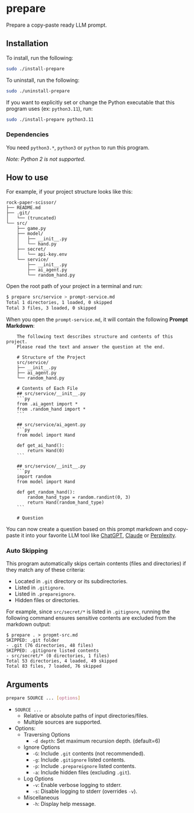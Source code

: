 # prepare
Prepare a copy-paste ready LLM prompt.

## Installation
To install, run the following:
```bash
sudo ./install-prepare
```

To uninstall, run the following:
```bash
sudo ./uninstall-prepare
```

If you want to explicitly set or change the Python executable that this program uses (ex: `python3.11`), run:
```bash
sudo ./install-prepare python3.11
```

### Dependencies
You need `python3.*`, `python3` or `python` to run this program.

*Note: Python 2 is not supported.*

## How to use
For example, if your project structure looks like this:

```
rock-paper-scissor/
├── README.md
├── .git/
│   └── (truncated)
└── src/
    ├── game.py
    ├── model/
    │   ├── __init__.py
    │   └── hand.py
    ├── secret/
    │   └── api-key.env
    └── service/
        ├── __init__.py
        ├── ai_agent.py
        └── random_hand.py
```

Open the root path of your project in a terminal and run:

```bash
$ prepare src/service > prompt-service.md
Total 1 directories, 1 loaded, 0 skipped
Total 3 files, 3 loaded, 0 skipped
```

When you open the `prompt-service.md`, it will contain the following **Prompt Markdown**:

```
    The following text describes structure and contents of this project.
    Please read the text and answer the question at the end.

    # Structure of the Project
    src/service/
    ├── __init__.py
    ├── ai_agent.py
    └── random_hand.py

    # Contents of Each File
    ## src/service/__init__.py
    ```py
    from .ai_agent import *
    from .random_hand import *
    ```

    ## src/service/ai_agent.py
    ```py
    from model import Hand

    def get_ai_hand():
        return Hand(0)
    ```

    ## src/service/__init__.py
    ```py
    import random
    from model import Hand

    def get_random_hand():
        random_hand_type = random.randint(0, 3)
        return Hand(random_hand_type)
    ```

    # Question
```

You can now create a question based on this prompt markdown and copy-paste it into your favorite LLM tool like [ChatGPT](https://chatgpt.com/), [Claude](https://claude.ai/) or [Perplexity](https://www.perplexity.ai/).

### Auto Skipping
This program automatically skips certain contents (files and directories) if they match any of these criteria:

* Located in `.git` directory or its subdirectories.
* Listed in `.gitignore`.
* Listed in `.prepareignore`.
* Hidden files or directories.

For example, since `src/secret/*` is listed in `.gitignore`, running the following command ensures sensitive contents are excluded from the markdown output:

```
$ prepare . > propmt-src.md
SKIPPED: .git folder
- .git (76 directories, 48 files)
SKIPPED: .gitignore listed contents
- src/secret/* (0 directories, 1 files)
Total 53 directories, 4 loaded, 49 skipped
Total 83 files, 7 loaded, 76 skipped
```

## Arguments

```bash
prepare SOURCE ... [options]
```

* `SOURCE ...`
    * Relative or absolute paths of input directories/files.
    * Multiple sources are supported.
* Options:
    * Traversing Options
      * `-d depth`: Set maximum recursion depth. (default=6)
    * Ignore Options
      * `-G`: Include `.git` contents (not recommended).
      * `-g`: Include `.gitignore` listed contents.
      * `-p`: Include `.prepareignore` listed contents.
      * `-a`: Include hidden files (excluding `.git`).
    * Log Options
      * `-v`: Enable verbose logging to stderr.
      * `-s`: Disable logging to stderr (overrides `-v`).
    * Miscellaneous
      * `-h`: Display help message.